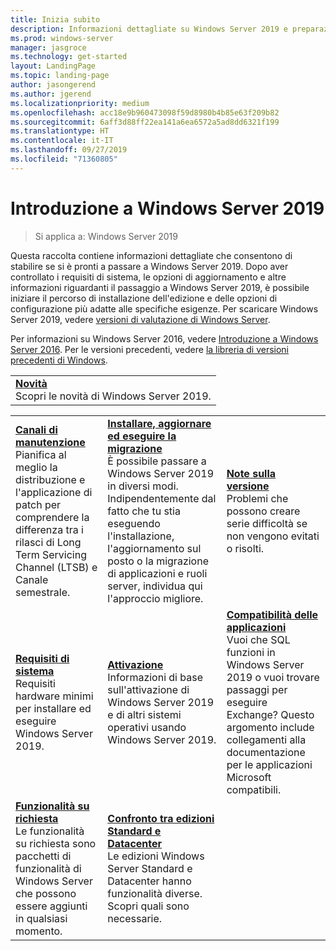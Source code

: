 ```yaml
---
title: Inizia subito
description: Informazioni dettagliate su Windows Server 2019 e preparazione per la distribuzione, l'aggiornamento o la migrazione.
ms.prod: windows-server
manager: jasgroce
ms.technology: get-started
layout: LandingPage
ms.topic: landing-page
author: jasongerend
ms.author: jgerend
ms.localizationpriority: medium
ms.openlocfilehash: acc18e9b960473098f59d8980b4b85e63f209b82
ms.sourcegitcommit: 6aff3d88ff22ea141a6ea6572a5ad8dd6321f199
ms.translationtype: HT
ms.contentlocale: it-IT
ms.lasthandoff: 09/27/2019
ms.locfileid: "71360805"
---
```

# <a name="get-started-with-windows-server-2019"></a>Introduzione a Windows Server 2019

> Si applica a: Windows Server 2019

Questa raccolta contiene informazioni dettagliate che consentono di stabilire se si è pronti a passare a Windows Server 2019. Dopo aver controllato i requisiti di sistema, le opzioni di aggiornamento e altre informazioni riguardanti il passaggio a Windows Server 2019, è possibile iniziare il percorso di installazione dell'edizione e delle opzioni di configurazione più adatte alle specifiche esigenze. Per scaricare Windows Server 2019, vedere [versioni di valutazione di Windows Server](https://www.microsoft.com/evalcenter/evaluate-windows-server-2019).

Per informazioni su Windows Server 2016, vedere [Introduzione a Windows Server 2016](../get-started/server-basics.md). Per le versioni precedenti, vedere [la libreria di versioni precedenti di Windows](https://docs.microsoft.com/previous-versions/windows/).

|       | 
|   -   | 
| [**Novità**](whats-new-19.md)<br>Scopri le novità di Windows Server 2019. |

|       |        |        |
|   -   |   -    |   -    |
| [**Canali di manutenzione**](servicing-channels-19.md) <br>Pianifica al meglio la distribuzione e l'applicazione di patch per comprendere la differenza tra i rilasci di Long Term Servicing Channel (LTSB) e Canale semestrale. | [**Installare, aggiornare ed eseguire la migrazione**](install-upgrade-migrate-19.md) <br>È possibile passare a Windows Server 2019 in diversi modi. Indipendentemente dal fatto che tu stia eseguendo l'installazione, l'aggiornamento sul posto o la migrazione di applicazioni e ruoli server, individua qui l'approccio migliore. | [**Note sulla versione**](rel-notes-19.md) <br>Problemi che possono creare serie difficoltà se non vengono evitati o risolti.   |
| [**Requisiti di sistema**](sys-reqs-19.md) <br>Requisiti hardware minimi per installare ed eseguire Windows Server 2019. | [**Attivazione**](activation-19.md) <br>Informazioni di base sull'attivazione di Windows Server 2019 e di altri sistemi operativi usando Windows Server 2019.  | [**Compatibilità delle applicazioni**](app-compat-19.md)<br>Vuoi che SQL funzioni in Windows Server 2019 o vuoi trovare passaggi per eseguire Exchange? Questo argomento include collegamenti alla documentazione per le applicazioni Microsoft compatibili. |
| [**Funzionalità su richiesta**](install-fod-19.md)<br>Le funzionalità su richiesta sono pacchetti di funzionalità di Windows Server che possono essere aggiunti in qualsiasi momento. |  [**Confronto tra edizioni Standard e Datacenter**](editions-comparison-19.md)<br>Le edizioni Windows Server Standard e Datacenter hanno funzionalità diverse. Scopri quali sono necessarie. |
